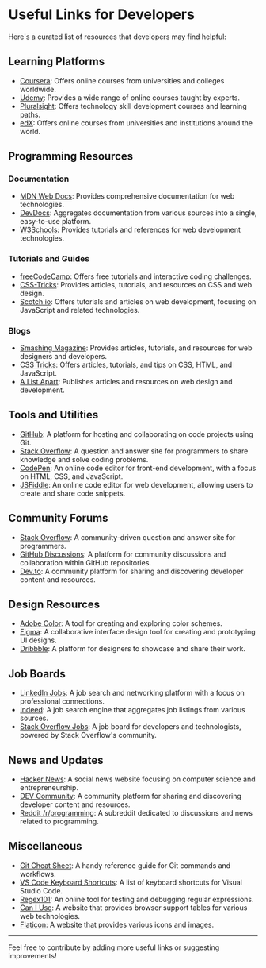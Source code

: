 # Useful Links for Developers

Here's a curated list of resources that developers may find helpful:

## Learning Platforms

- [Coursera](https://www.coursera.org/): Offers online courses from universities and colleges worldwide.
- [Udemy](https://www.udemy.com/): Provides a wide range of online courses taught by experts.
- [Pluralsight](https://www.pluralsight.com/): Offers technology skill development courses and learning paths.
- [edX](https://www.edx.org/): Offers online courses from universities and institutions around the world.

## Programming Resources

### Documentation

- [MDN Web Docs](https://developer.mozilla.org/): Provides comprehensive documentation for web technologies.
- [DevDocs](https://devdocs.io/): Aggregates documentation from various sources into a single, easy-to-use platform.
- [W3Schools](https://www.w3schools.com/): Provides tutorials and references for web development technologies.

### Tutorials and Guides

- [freeCodeCamp](https://www.freecodecamp.org/): Offers free tutorials and interactive coding challenges.
- [CSS-Tricks](https://css-tricks.com/): Provides articles, tutorials, and resources on CSS and web design.
- [Scotch.io](https://scotch.io/): Offers tutorials and articles on web development, focusing on JavaScript and related technologies.

### Blogs

- [Smashing Magazine](https://www.smashingmagazine.com/): Provides articles, tutorials, and resources for web designers and developers.
- [CSS Tricks](https://css-tricks.com/): Offers articles, tutorials, and tips on CSS, HTML, and JavaScript.
- [A List Apart](https://alistapart.com/): Publishes articles and resources on web design and development.

## Tools and Utilities

- [GitHub](https://github.com/): A platform for hosting and collaborating on code projects using Git.
- [Stack Overflow](https://stackoverflow.com/): A question and answer site for programmers to share knowledge and solve coding problems.
- [CodePen](https://codepen.io/): An online code editor for front-end development, with a focus on HTML, CSS, and JavaScript.
- [JSFiddle](https://jsfiddle.net/): An online code editor for web development, allowing users to create and share code snippets.

## Community Forums

- [Stack Overflow](https://stackoverflow.com/): A community-driven question and answer site for programmers.
- [GitHub Discussions](https://github.com/features/discussions): A platform for community discussions and collaboration within GitHub repositories.
- [Dev.to](https://dev.to/): A community platform for sharing and discovering developer content and resources.

## Design Resources

- [Adobe Color](https://color.adobe.com/create): A tool for creating and exploring color schemes.
- [Figma](https://www.figma.com/): A collaborative interface design tool for creating and prototyping UI designs.
- [Dribbble](https://dribbble.com/): A platform for designers to showcase and share their work.

## Job Boards

- [LinkedIn Jobs](https://www.linkedin.com/jobs/): A job search and networking platform with a focus on professional connections.
- [Indeed](https://www.indeed.com/): A job search engine that aggregates job listings from various sources.
- [Stack Overflow Jobs](https://stackoverflow.com/jobs): A job board for developers and technologists, powered by Stack Overflow's community.

## News and Updates

- [Hacker News](https://news.ycombinator.com/): A social news website focusing on computer science and entrepreneurship.
- [DEV Community](https://dev.to/): A community platform for sharing and discovering developer content and resources.
- [Reddit /r/programming](https://www.reddit.com/r/programming/): A subreddit dedicated to discussions and news related to programming.

## Miscellaneous

- [Git Cheat Sheet](https://github.github.com/training-kit/downloads/github-git-cheat-sheet/): A handy reference guide for Git commands and workflows.
- [VS Code Keyboard Shortcuts](https://code.visualstudio.com/shortcuts): A list of keyboard shortcuts for Visual Studio Code.
- [Regex101](https://regex101.com/): An online tool for testing and debugging regular expressions.
- [Can I Use](https://caniuse.com/): A website that provides browser support tables for various web technologies.
- [Flaticon](https://www.flaticon.com/): A website that provides various icons and images.

---

Feel free to contribute by adding more useful links or suggesting improvements!

